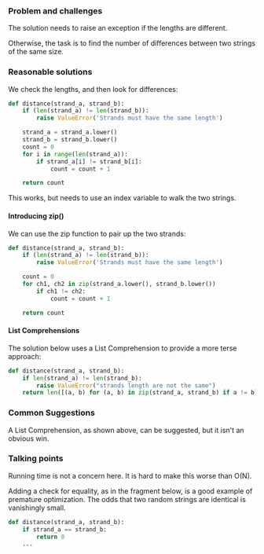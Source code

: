### Problem and challenges

The solution needs to raise an exception if the lengths are different.

Otherwise, the task is to find the number of differences between two strings of the same size.

### Reasonable solutions
	
We check the lengths, and then look for differences:
	
```python
def distance(strand_a, strand_b):
	if (len(strand_a) != len(strand_b)):
		raise ValueError('Strands must have the same length')

	strand_a = strand_a.lower()
	strand_b = strand_b.lower()
	count = 0
	for i in range(len(strand_a)):
		if strand_a[i] != strand_b[i]:
			count = count + 1

	return count
```

This works, but needs to use an index variable to walk the two strings.

#### Introducing zip()

We can use the zip function to pair up the two strands:

```python
def distance(strand_a, strand_b):
	if (len(strand_a) != len(strand_b)):
		raise ValueError('Strands must have the same length')

	count = 0
	for ch1, ch2 in zip(strand_a.lower(), strand_b.lower())
		if ch1 != ch2:
			count = count + 1

	return count
```
    
#### List Comprehensions
	
The solution below uses a List Comprehension to provide a more terse approach:
	
```python
def distance(strand_a, strand_b):
	if len(strand_a) != len(strand_b):
		raise ValueError("strands length are not the same")
	return len([(a, b) for (a, b) in zip(strand_a, strand_b) if a != b])
```
	
### Common Suggestions

A List Comprehension, as shown above, can be suggested, but it isn't an obvious win.
	 
### Talking points

Running time is not a concern here. It is hard to make this worse than O(N).

Adding a check for equality, as in the fragment below,
is a good example of premature optimization.
The odds that two random strings are identical is vanishingly small.

```python
def distance(strand_a, strand_b):
    if strand_a == strand_b:
        return 0
    ...
```

